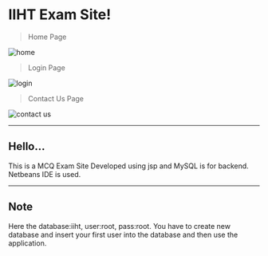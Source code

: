 # IIHT Exam Site!
>Home Page


![home](https://user-images.githubusercontent.com/45584726/80855139-12e37d80-8c5c-11ea-9688-daf096c02405.jpg)


>Login Page


![login](https://user-images.githubusercontent.com/45584726/80855147-1ecf3f80-8c5c-11ea-8b50-d0bd4d673b98.jpg)


>Contact Us Page


![contact us](https://user-images.githubusercontent.com/45584726/80855155-2e4e8880-8c5c-11ea-981a-8c07598eae72.jpg)


---

## Hello...
This is a MCQ Exam Site Developed using jsp and MySQL is for backend. Netbeans IDE is used.

---

## Note
Here the database:iiht, user:root, pass:root. You have to create new database and insert your first user into the database and then use the application. 
